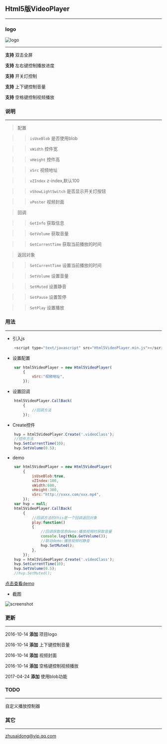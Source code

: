 ## Html5版VideoPlayer

---

### logo

![logo](logo.png)

---

<strong>支持</strong> 双击全屏

<strong>支持</strong> 左右键控制播放进度

<strong>支持</strong> 开关灯控制

<strong>支持</strong> 上下键控制音量

<strong>支持</strong> 空格键控制视频播放

### 说明

---

> 配置

>> `isUseBlob` 是否使用blob

>> `vWidth` 控件宽

>> `vHeight` 控件高

>> `vSrc` 视频地址

>> `vZIndex` z-index,默认100

>> `vShowLightSwitch` 是否显示开关灯按钮

>> `vPoster` 视频封面

> 回调

>> `GetInfo` 获取信息

>> `GetVolume` 获取音量

>> `GetCurrentTime` 获取当前播放的时间

> 返回对象

>> `SetCurrentTime` 设置当前播放的时间

>> `SetVolume` 设置音量

>> `SetMuted` 设置静音

>> `SetPause` 设置暂停

>> `SetPlay` 设置播放


### 用法

---

* 引入js 

```javascript
	<script type="text/javascript" src="Html5VideoPlayer.min.js"></script>
```

* 设置配置

```javascript
	var html5VideoPlayer = new Html5VideoPlayer(
		{
			vSrc:"视频地址",
		});
```

* 设置回调

```javascript
	html5VideoPlayer.CallBack(
		{
			//回调方法
		});
```

* Create控件

```javascript
	hvp = html5VideoPlayer.Create('.videoClass');
	//控件方法
	hvp.SetCurrentTime(10);
	hvp.SetVolume(0.5);
```

* demo

```javascript
	var html5VideoPlayer = new Html5VideoPlayer(
		{
			isUseBlob:true,
			vZIndex:100,
			vWidth:600,
			vHeight:300,
			vSrc:"http://xxxx.com/xxx.mp4",
		});
	var hvp = null;
	html5VideoPlayer.CallBack(
		{
			//回调方法的this是一个回调返回对象
			play:function()
			{
				//回调获取信息demo:播放视频时获取音量
				console.log(this.GetVolume());
				//联动demo:播放视频时静音
				hvp.SetMuted();
			},
		});
	hvp = html5VideoPlayer.Create('.videoClass');
	hvp.SetCurrentTime(10);
	hvp.SetVolume(0.5);
	//hvp.SetMuted();
```

[点击查看demo](http://zhusaidong.github.io/Html5VideoPlayer_demo)

* 截图

![screenshot](screenshot.png)

### 更新

---

2016-10-14 <strong>添加</strong> 项目logo

2016-10-14 <strong>添加</strong> 上下键控制音量

2016-10-14 <strong>添加</strong> 视频封面

2016-10-14 <strong>添加</strong> 空格键控制视频播放

2017-04-24 <strong>添加</strong> 使用blob功能

### TODO

---

自定义播放控制器


### 其它

---

zhusaidong@vip.qq.com
